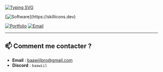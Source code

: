 [![Typing SVG](https://readme-typing-svg.demolab.com?font=Fira+Code&weight=500&size=35&pause=1000&color=F75400&width=435&lines=Hey%2C+je+suis+Baawiil+%F0%9F%91%8B)](https://git.io/typing-svg)

[![Software](https://skillicons.dev/icons?i=js,html,css,pr,au,ae,discord,discordjs,lua,)](https://skillicons.dev)

[![Portfolio](https://img.shields.io/badge/Portfolio-%23000000.svg?style=for-the-badge&logo=firefox&logoColor=#FF7139)](baawiil.fr)
[![Email](https://img.shields.io/badge/Email-D14836?style=for-the-badge&logo=gmail&logoColor=white)](mailto:baawiilpro@gmail.com)

---

## 📫 **Comment me contacter ?**
- **Email** : [baawiilpro@gmail.com](mailto\:baawiilpro@gmail.com)
- **Discord** : `baawiil`
